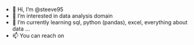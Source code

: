 - 👋 Hi, I’m @steeve95
- 👀 I’m interested in data analysis domain
- 🌱 I’m currently learning sql, python (pandas), excel, everything about data ...
- 📫 You can reach on

<!---
steeve95/steeve95 is a ✨ special ✨ repository because its `README.md` (this file) appears on your GitHub profile.
You can click the Preview link to take a look at your changes.
--->
